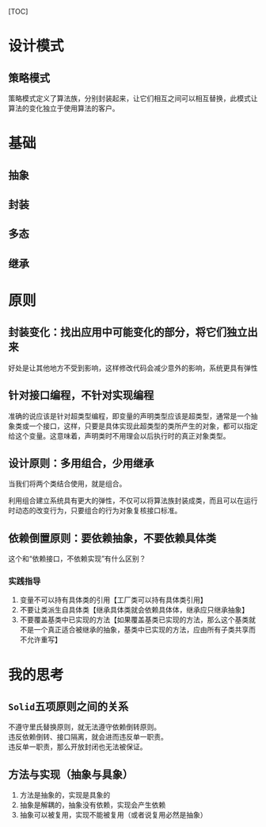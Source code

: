[TOC]

# 设计模式
## 策略模式
策略模式定义了算法族，分别封装起来，让它们相互之间可以相互替换，此模式让算法的变化独立于使用算法的客户。

# 基础
## 抽象

## 封装

## 多态

## 继承

# 原则
## 封装变化：找出应用中可能变化的部分，将它们独立出来
好处是让其他地方不受到影响，这样修改代码会减少意外的影响，系统更具有弹性

## 针对接口编程，不针对实现编程
准确的说应该是针对超类型编程，即变量的声明类型应该是超类型，通常是一个抽象类或一个接口，这样，只要是具体实现此超类型的类所产生的对象，都可以指定给这个变量。这意味着，声明类时不用理会以后执行时的真正对象类型。

## 设计原则：多用组合，少用继承
当我们将两个类结合使用，就是组合。

利用组合建立系统具有更大的弹性，不仅可以将算法族封装成类，而且可以在运行时动态的改变行为，只要组合的行为对象复核接口标准。

## 依赖倒置原则：要依赖抽象，不要依赖具体类
这个和“依赖接口，不依赖实现”有什么区别？

### 实践指导
1. 变量不可以持有具体类的引用【工厂类可以持有具体类引用】
2. 不要让类派生自具体类【继承具体类就会依赖具体体，继承应只继承抽象】
3. 不要覆盖基类中已实现的方法【如果覆盖基类已实现的方法，那么这个基类就不是一个真正适合被继承的抽象，基类中已实现的方法，应由所有子类共享而不允许重写】

# 我的思考
## `Solid`五项原则之间的关系
不遵守里氏替换原则，就无法遵守依赖倒转原则。<br/>
违反依赖倒转、接口隔离，就会进而违反单一职责。<br/>
违反单一职责，那么开放封闭也无法被保证。

## 方法与实现（抽象与具象）
1. 方法是抽象的，实现是具象的
1. 抽象是解耦的，抽象没有依赖，实现会产生依赖
1. 抽象可以被复用，实现不能被复用（或者说复用必然是抽象）